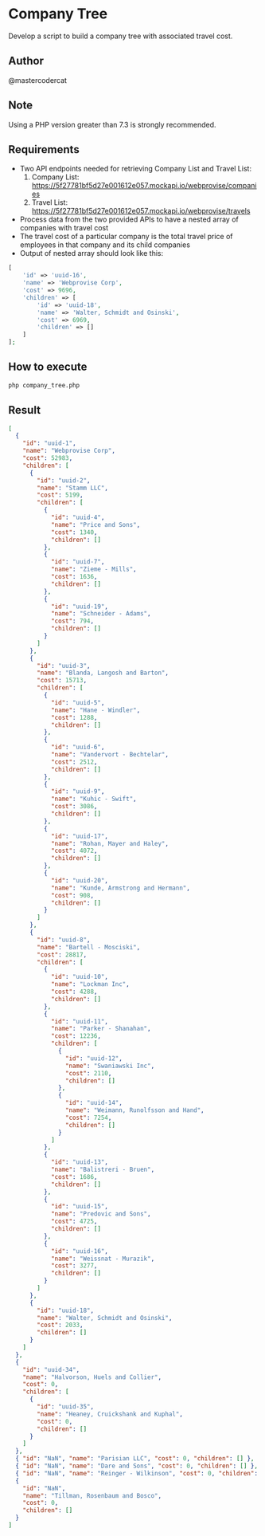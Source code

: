 # Company Tree

Develop a script to build a company tree with associated travel cost.

## Author

@mastercodercat

## Note

Using a PHP version greater than 7.3 is strongly recommended.

## Requirements

- Two API endpoints needed for retrieving Company List and Travel List:
  1. Company List: https://5f27781bf5d27e001612e057.mockapi.io/webprovise/companies
  2. Travel List: https://5f27781bf5d27e001612e057.mockapi.io/webprovise/travels
- Process data from the two provided APIs to have a nested array of companies with travel cost
- The travel cost of a particular company is the total travel price of employees in that company and its child companies
- Output of nested array should look like this:

```php
[
    'id' => 'uuid-16',
    'name' => 'Webprovise Corp',
    'cost' => 9696,
    'children' => [
        'id' => 'uuid-18',
        'name' => 'Walter, Schmidt and Osinski',
        'cost' => 6969,
        'children' => []
    ]
];
```

## How to execute

```sh
php company_tree.php
```

## Result

```json
[
  {
    "id": "uuid-1",
    "name": "Webprovise Corp",
    "cost": 52983,
    "children": [
      {
        "id": "uuid-2",
        "name": "Stamm LLC",
        "cost": 5199,
        "children": [
          {
            "id": "uuid-4",
            "name": "Price and Sons",
            "cost": 1340,
            "children": []
          },
          {
            "id": "uuid-7",
            "name": "Zieme - Mills",
            "cost": 1636,
            "children": []
          },
          {
            "id": "uuid-19",
            "name": "Schneider - Adams",
            "cost": 794,
            "children": []
          }
        ]
      },
      {
        "id": "uuid-3",
        "name": "Blanda, Langosh and Barton",
        "cost": 15713,
        "children": [
          {
            "id": "uuid-5",
            "name": "Hane - Windler",
            "cost": 1288,
            "children": []
          },
          {
            "id": "uuid-6",
            "name": "Vandervort - Bechtelar",
            "cost": 2512,
            "children": []
          },
          {
            "id": "uuid-9",
            "name": "Kuhic - Swift",
            "cost": 3086,
            "children": []
          },
          {
            "id": "uuid-17",
            "name": "Rohan, Mayer and Haley",
            "cost": 4072,
            "children": []
          },
          {
            "id": "uuid-20",
            "name": "Kunde, Armstrong and Hermann",
            "cost": 908,
            "children": []
          }
        ]
      },
      {
        "id": "uuid-8",
        "name": "Bartell - Mosciski",
        "cost": 28817,
        "children": [
          {
            "id": "uuid-10",
            "name": "Lockman Inc",
            "cost": 4288,
            "children": []
          },
          {
            "id": "uuid-11",
            "name": "Parker - Shanahan",
            "cost": 12236,
            "children": [
              {
                "id": "uuid-12",
                "name": "Swaniawski Inc",
                "cost": 2110,
                "children": []
              },
              {
                "id": "uuid-14",
                "name": "Weimann, Runolfsson and Hand",
                "cost": 7254,
                "children": []
              }
            ]
          },
          {
            "id": "uuid-13",
            "name": "Balistreri - Bruen",
            "cost": 1686,
            "children": []
          },
          {
            "id": "uuid-15",
            "name": "Predovic and Sons",
            "cost": 4725,
            "children": []
          },
          {
            "id": "uuid-16",
            "name": "Weissnat - Murazik",
            "cost": 3277,
            "children": []
          }
        ]
      },
      {
        "id": "uuid-18",
        "name": "Walter, Schmidt and Osinski",
        "cost": 2033,
        "children": []
      }
    ]
  },
  {
    "id": "uuid-34",
    "name": "Halvorson, Huels and Collier",
    "cost": 0,
    "children": [
      {
        "id": "uuid-35",
        "name": "Heaney, Cruickshank and Kuphal",
        "cost": 0,
        "children": []
      }
    ]
  },
  { "id": "NaN", "name": "Parisian LLC", "cost": 0, "children": [] },
  { "id": "NaN", "name": "Dare and Sons", "cost": 0, "children": [] },
  { "id": "NaN", "name": "Reinger - Wilkinson", "cost": 0, "children": [] },
  {
    "id": "NaN",
    "name": "Tillman, Rosenbaum and Bosco",
    "cost": 0,
    "children": []
  }
]
```
